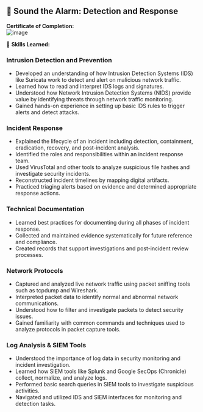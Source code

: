 ## 📜 Sound the Alarm: Detection and Response

**Certificate of Completion:**  
![image](https://github.com/user-attachments/assets/b569fdf6-6328-43f2-bbd9-bf78f5472fbe)


🧠 **Skills Learned:**

### **Intrusion Detection and Prevention**  
- Developed an understanding of how Intrusion Detection Systems (IDS) like Suricata work to detect and alert on malicious network traffic.  
- Learned how to read and interpret IDS logs and signatures.  
- Understood how Network Intrusion Detection Systems (NIDS) provide value by identifying threats through network traffic monitoring.  
- Gained hands-on experience in setting up basic IDS rules to trigger alerts and detect attacks.

### **Incident Response**  
- Explained the lifecycle of an incident including detection, containment, eradication, recovery, and post-incident analysis.  
- Identified the roles and responsibilities within an incident response team.  
- Used VirusTotal and other tools to analyze suspicious file hashes and investigate security incidents.  
- Reconstructed incident timelines by mapping digital artifacts.  
- Practiced triaging alerts based on evidence and determined appropriate response actions.

### **Technical Documentation**  
- Learned best practices for documenting during all phases of incident response.  
- Collected and maintained evidence systematically for future reference and compliance.  
- Created records that support investigations and post-incident review processes.

### **Network Protocols**  
- Captured and analyzed live network traffic using packet sniffing tools such as tcpdump and Wireshark.  
- Interpreted packet data to identify normal and abnormal network communications.  
- Understood how to filter and investigate packets to detect security issues.  
- Gained familiarity with common commands and techniques used to analyze protocols in packet capture tools.

### **Log Analysis & SIEM Tools**  
- Understood the importance of log data in security monitoring and incident investigation.  
- Learned how SIEM tools like Splunk and Google SecOps (Chronicle) collect, normalize, and analyze logs.  
- Performed basic search queries in SIEM tools to investigate suspicious activities.  
- Navigated and utilized IDS and SIEM interfaces for monitoring and detection tasks.



